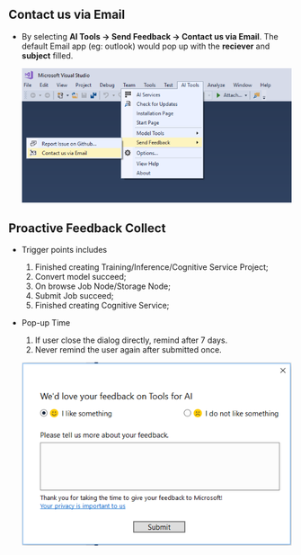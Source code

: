 ##  Contact us via Email
-
    By selecting **AI Tools -> Send Feedback -> Contact us via Email**. The default Email app (eg: outlook) would pop up with the **reciever** and **subject** filled.

    ![Contact us via Email](./media/feedback/ContactUsViaEmail.png)

##	Proactive Feedback Collect
-   Trigger points includes 
    1. Finished creating Training/Inference/Cognitive Service Project;
    2. Convert model succeed; 
    3. On browse Job Node/Storage Node; 
    4. Submit Job succeed;
    5. Finished creating Cognitive Service;
-   Pop-up Time
    1. If user close the dialog directly, remind after 7 days.
    2. Never remind the user again after submitted once.

	![Proactive Feedback Collect](./media/feedback/ProactiveFeedback.png)